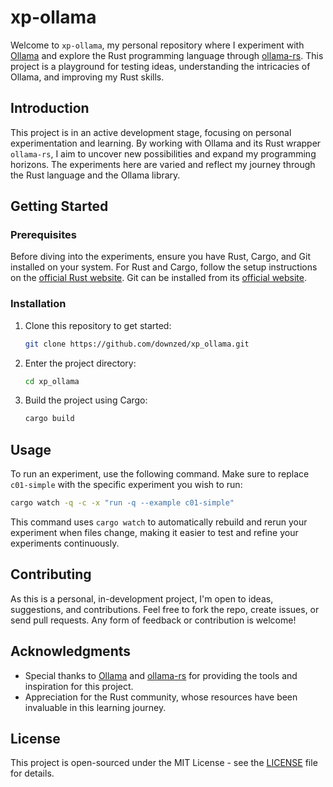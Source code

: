 # xp-ollama

Welcome to `xp-ollama`, my personal repository where I experiment with [Ollama](https://ollama.com) and explore the Rust programming language through [ollama-rs](https://github.com/pepperoni21/ollama-rs). This project is a playground for testing ideas, understanding the intricacies of Ollama, and improving my Rust skills.

## Introduction

This project is in an active development stage, focusing on personal experimentation and learning. By working with Ollama and its Rust wrapper `ollama-rs`, I aim to uncover new possibilities and expand my programming horizons. The experiments here are varied and reflect my journey through the Rust language and the Ollama library.

## Getting Started

### Prerequisites

Before diving into the experiments, ensure you have Rust, Cargo, and Git installed on your system. For Rust and Cargo, follow the setup instructions on the [official Rust website](https://www.rust-lang.org/learn/get-started). Git can be installed from its [official website](https://git-scm.com/).

### Installation

1. Clone this repository to get started:

   ```bash
   git clone https://github.com/downzed/xp_ollama.git
   ```

2. Enter the project directory:

   ```bash
   cd xp_ollama
   ```

3. Build the project using Cargo:

   ```bash
   cargo build
   ```

## Usage

To run an experiment, use the following command. Make sure to replace `c01-simple` with the specific experiment you wish to run:

```bash
cargo watch -q -c -x "run -q --example c01-simple"
```

This command uses `cargo watch` to automatically rebuild and rerun your experiment when files change, making it easier to test and refine your experiments continuously.

## Contributing

As this is a personal, in-development project, I'm open to ideas, suggestions, and contributions. Feel free to fork the repo, create issues, or send pull requests. Any form of feedback or contribution is welcome!

## Acknowledgments

- Special thanks to [Ollama](https://ollama.com) and [ollama-rs](https://github.com/pepperoni21/ollama-rs) for providing the tools and inspiration for this project.
- Appreciation for the Rust community, whose resources have been invaluable in this learning journey.

## License

This project is open-sourced under the MIT License - see the [LICENSE](LICENSE) file for details.
